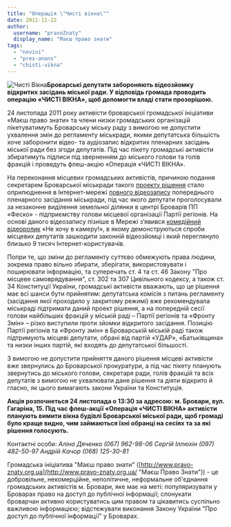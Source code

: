 ```yaml
---
title: "Операція \"Чисті вікна\""
date: 2011-11-22
author: 
  username: "pravoZnaty"
  display_name: "Маєш право знати"
tags: 
  - "novini"
  - "pres-anons"
  - "chisti-vikna"
---
```


![](https://mpz.brovary.org/wp-content/uploads/2011/11/Чисті-Вікна.jpg "Чисті Вікна")**Броварські депутати забороняють відеозйомку відкритих засідань міської ради. У відповідь громада проводить операцію «ЧИСТІ ВІКНА», щоб допомогти владі стати прозорішою.**

24 листопада 2011 року активісти броварської громадської ініціативи «Маєш право знати» та члени низки громадських організацій пікетуватимуть Броварську міську раду з вимогою не допустити ухвалення змін до регламенту міськради, якими депутатська більшість хоче заборонити відео- та аудіозапис відкритих пленарних засідань міської ради <!--more-->без згоди депутатів. Під час пікету громадські активісти збиратимуть підписи під зверненням до міського голови та голів фракцій і проведуть флеш-акцію «Операція «ЧИСТІ ВІКНА».

На переконання місцевих громадських активістів, причиною подання секретарем Броварської міськради такого [проекту рішення](https://www.slideshare.net/sergIlliukhin/ss-11064230 "Проект рішення про заборону відеозйомки") стало оприлюднення в Інтернет-мережі [повного відеозапису](https://www.youtube.com/watch?v=ddIoqCH2YTI&feature=related "Відеозапис сесійного засідання") попереднього пленарного засідання міськради, під час якого депутати проголосували за незаконне виділення земельної ділянки в центрі Броварів ПП «Феско» - підприємству голови місцевої організації Партії регіонів. На основі даного відеозапису пізніше в Мережі з’явився [комедійний відеоролик](https://www.youtube.com/watch?v=77lwLGI6AKQ "Комедія Не хочу в камеру") «Не хочу в камеру!», в якому демонструються спроби місцевих депутатів зашкодити законній відеозйомці і який переглянуло близько 9 тисяч Інтернет-користувачів.

Попри те, що зміни до регламенту суттєво обмежують права людини, зокрема право вільно збирати, зберігати, використовувати і поширювати інформацію, та суперечать ст. 4 та ст. 46 Закону "Про місцеве самоврядування", ст. 302 та 307 Цивільного кодексу, а також ст. 34 Конституції України, громадські активісти вважають, що це рішення має всі шанси бути прийнятим: депутатська комісія з питань регламенту (засідання якої проходило у закритому режимі) вже рекомендувала міськраді підтримати даний проект рішення, а на попередній сесії голови найбільших фракцій у міській раді – Партії регіонів та «Фронту Змін» – різко виступили проти зйомки відкритого засідання. Позицію Партії регіонів та «Фронту змін» в Броварській міській раді також підтримують місцеві депутати, обрані від партій «УДАР», «Батьківщина» та низки інших партій, які входять до депутатської більшості.

З вимогою не допустити прийняття даного рішення місцеві активісти вже звернулись до Броварської прокуратури, а під час пікету планують звернутись до міського голови, секретаря ради, голів фракцій та всіх депутатів з вимогою не ухвалювати дане рішення та діяти відкрито й гласно, як цього вимагають закони України та Конституція.

**Акція розпочнеться 24 листопада о 13:30 за адресою: м. Бровари, вул. Гагаріна, 15. Під час флеш-акції «Операція «ЧИСТІ ВІКНА» активісти планують вимити вікна будівлі Броварської міської ради, щоб громаді було краще видно, чим займаються їхні обранці на сесіях та за які рішення голосують.**

Контактні особи: _Аліна Дяченко (067) 962-98-06 Сергій Іллюхін (097) 482-50-97 Андрій Качор (068) 125-30-81_

Громадська ініціатива "Маєш право знати" ([http://www.pravo-znaty.org.ua](http://www.pravo-znaty.org.ua/ "Маєш Право Знати")) - це добровільне, некомерційне, неполітичне, неформальне об'єднання громадських активістів м. Бровари, яке має на меті: популяризувати у Броварах право на доступ до публічної інформації; спонукати броварчан активно користуватись цим правом та цікавитись суспільно важливою інформацією; відстежувати виконання Закону України "Про доступ до публічної інформації" у Броварах.
